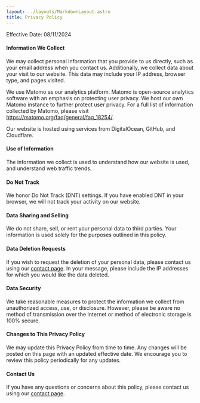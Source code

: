 ```yaml
---
layout: ../layouts/MarkdownLayout.astro
title: Privacy Policy
---
```


Effective Date: 08/11/2024

#### Information We Collect

We may collect personal information that you provide to us directly, such as your email address when you contact us.
Additionally, we collect data about your visit to our website. This data may include your IP address, browser type, and pages visited.

We use Matomo as our analytics platform. Matomo is open-source analytics software with an emphasis on protecting user privacy.
We host our own Matomo instance to further protect user privacy. For a full list of information collected by Matomo, please 
visit https://matomo.org/faq/general/faq_18254/.

Our website is hosted using services from DigitalOcean, GitHub, and Cloudflare.

#### Use of Information

The information we collect is used to understand how our website is used, and understand web traffic trends.

#### Do Not Track

We honor Do Not Track (DNT) settings. If you have enabled DNT in your browser, we will not track your activity on our website.

#### Data Sharing and Selling

We do not share, sell, or rent your personal data to third parties. Your information is used solely for the purposes outlined in this policy.

#### Data Deletion Requests

If you wish to request the deletion of your personal data, please contact us using our [contact page](/contact).
In your message, please include the IP addresses for which you would like the data deleted.

#### Data Security

We take reasonable measures to protect the information we collect from unauthorized access, use, or disclosure.
However, please be aware no method of transmission over the Internet or method of electronic storage is 100% secure.

#### Changes to This Privacy Policy

We may update this Privacy Policy from time to time.
Any changes will be posted on this page with an updated effective date.
We encourage you to review this policy periodically for any updates.

#### Contact Us

If you have any questions or concerns about this policy, please contact us using our [contact page](/contact).

